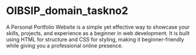 # OIBSIP_domain_taskno2
A Personal Portfolio Website is a simple yet effective way to showcase your skills, projects, and experience as a beginner in web development. It is built using HTML for structure and CSS for styling, making it beginner-friendly while giving you a professional online presence.
